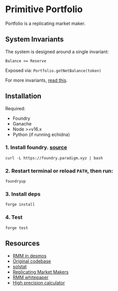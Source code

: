 # Primitive Portfolio

Portfolio is a replicating market maker.

## System Invariants

The system is designed around a single invariant:

```
Balance >= Reserve
```

Exposed via: `Portfolio.getNetBalance(token)`

For more invariants, [read this](./test/README.md).

## Installation

Required:

- Foundry
- Ganache
- Node >=v16.x
- Python (if running echidna)

### 1. Install foundry. [source](https://github.com/foundry-rs/foundry)

`curl -L https://foundry.paradigm.xyz | bash`

### 2. Restart terminal or reload `PATH`, then run:

`foundryup`

### 3. Install deps

`forge install`

### 4. Test

`forge test`

## Resources

- [RMM in desmos](https://www.desmos.com/calculator/8py0nzdgfp)
- [Original codebase](https://github.com/primitivefinance/rmm-core)
- [solstat](https://github.com/primitivefinance/solstat)
- [Replicating Market Makers](https://github.com/angeris/angeris.github.io/blob/master/papers/rmms.pdf)
- [RMM whitepaper](https://primitive.xyz/whitepaper)
- [High precision calculator](https://keisan.casio.com/calculator)
